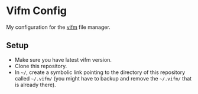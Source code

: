 # Vifm Config

My configuration for the [vifm](https://wiki.vifm.info/index.php/Main_Page) file manager.

## Setup

- Make sure you have latest vifm version.
- Clone this repository.
- In `~/`, create a symbolic link pointing to the directory of this repository called `~/.vifm/` (you might have to backup and remove the `~/.vifm/` that is already there).
